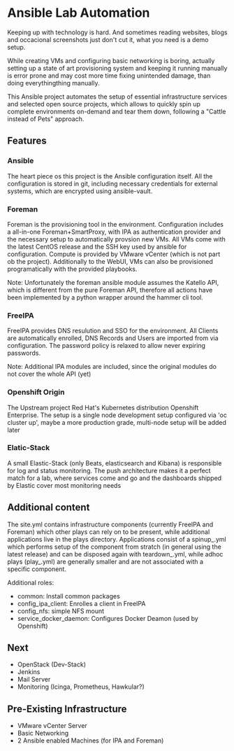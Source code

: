 # Ansible Lab Automation
Keeping up with technology is hard. And sometimes reading websites, blogs and occacional screenshots just don't cut it, what you need is a demo setup.

While creating VMs and configuring basic networking is boring, actually setting up a state of art provisioning system and keeping it running manually is error prone and may cost more time fixing unintended damage, than doing everythingthing manually.

This Ansible project automates the setup of essential infrastructure services and selected open source projects, which allows to quickly spin up complete environments on-demand and tear them down, following a "Cattle instead of Pets" approach.

## Features
### Ansible
The heart piece os this project is the Ansible configuration itself. All the configuration is stored in git, including necessary credentials for external systems, which are encrypted using ansible-vault.  

### Foreman
Foreman is the provisioning tool in the environment. Configuration includes a all-in-one Foreman+SmartProxy, with IPA as authentication provider and the necessary setup to automatically provsion new VMs. All VMs come with the latest CentOS release and the SSH key used by ansible for configuration. Compute is provided by VMware vCenter (which is not part ob the project). Additionally to the WebUI, VMs can also be provisioned programatically with the provided playbooks.

Note: Unfortunately the foreman ansible module assumes the Katello API, which is different from the pure Foreman API, therefore all actions have been implemented by a python wrapper around the hammer cli tool.

### FreeIPA
FreeIPA provides DNS resulution and SSO for the environment. All Clients are automatically enrolled, DNS Records and Users are imported from via configuration. The password policy is relaxed to allow never expiring passwords.

Note: Additional IPA modules are included, since the original modules do not cover the whole API (yet)

### Openshift Origin
The Upstream project Red Hat's Kubernetes distribution Openshift Enterprise. The setup is a single node development setup configured via 'oc cluster up', maybe a more production grade, multi-node setup will be added later

### Elatic-Stack
A small Elastic-Stack (only Beats, elasticsearch and Kibana) is responsible for log and status monitoring. The push architecture makes it a perfect match for a lab, where services come and go and the dashboards shipped by Elastic cover most monitoring needs

## Additional content
The site.yml contains infrastructure components (currently FreeIPA and Foreman) which other plays can rely on to be present, while additional applications live in the plays directory. Applications consist of a spinup_<name>.yml which performs setup of the component from stratch (in general using the latest release) and can be disposed again with teardown_<name>.yml, while adhoc plays (play_<name>.yml) are generally smaller and are not associated with a specific component.

Additional roles:
- common: Install common packages 
- config_ipa_client: Enrolles a client in FreeIPA
- config_nfs: simple NFS mount
- service_docker_daemon: Configures Docker Deamon (used by Openshift)


## Next
* OpenStack (Dev-Stack)
* Jenkins
* Mail Server
* Monitoring (Icinga, Prometheus, Hawkular?)

## Pre-Existing Infrastructure
* VMware vCenter Server 
* Basic Networking 
* 2 Ansible enabled Machines (for IPA and Foreman)
